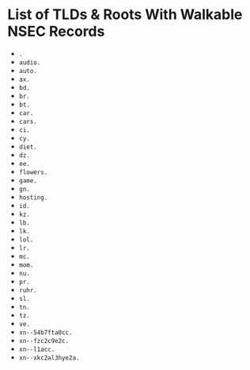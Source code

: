 # List of TLDs & Roots With Walkable NSEC Records

* `.`
* `audio.`
* `auto.`
* `ax.`
* `bd.`
* `br.`
* `bt.`
* `car.`
* `cars.`
* `ci.`
* `cy.`
* `diet.`
* `dz.`
* `ee.`
* `flowers.`
* `game.`
* `gn.`
* `hosting.`
* `id.`
* `kz.`
* `lb.`
* `lk.`
* `lol.`
* `lr.`
* `mc.`
* `mom.`
* `nu.`
* `pr.`
* `ruhr.`
* `sl.`
* `tn.`
* `tz.`
* `ve.`
* `xn--54b7fta0cc.`
* `xn--fzc2c9e2c.`
* `xn--l1acc.`
* `xn--xkc2al3hye2a.`

